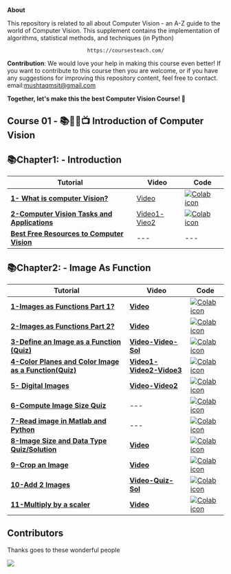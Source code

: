 **About**

This repository is related to all about Computer Vision - an A-Z guide to the world of Computer Vision. This supplement contains the implementation of algorithms, statistical methods, and techniques (in Python) 

                              https://coursesteach.com/
**Contribution**: We would love your help in making this course even better! If you want to contribute to this course then you are welcome, or if you have any suggestions for improving this repository content, feel free to contact.
email:mushtaqmsit@gmail.com

**Together, let's make this the best Computer Vision Course! 🚀**

## Course 01  - **📚🧑‍🎓📺 Introduction of Computer Vision**

## 📚Chapter1: - **Introduction**
| Tutorial | Video | Code |
|---|---|---|
| [**1- What is computer Vision?**](https://medium.com/@Coursesteach/computer-vision-part-1-ff493a713887) | [Video](https://drive.google.com/file/d/1Cb-Cz0dRwNZzAp5f2K5cVNNwBRo3hki4/view) |[![Colab icon](https://img.shields.io/badge/Colab-Open-blue.svg?logo=colab&logoColor=white)](https://github.com/hussain0048/Computer-Vision-/blob/main/Introduction_to_Computer_Vision.ipynb)|
|[**2-Computer Vision Tasks and Applications**](https://medium.com/@Coursesteach/computer-vision-part-2-c0d0619cce0a)|[Video1](https://drive.google.com/file/d/1DCR-0UllT5J0GNHrTlklsHtF1OCskV0V/view)[-Vieo2](https://drive.google.com/file/d/1hDHQfd5h9Jiauk8olHG6Jft0AbOUh36n/view)|[![Colab icon](https://img.shields.io/badge/Colab-Open-blue.svg?logo=colab&logoColor=white)](https://github.com/hussain0048/Computer-Vision-/blob/main/Introduction_to_Computer_Vision.ipynb)|
|[**Best Free Resources to Computer Vision**](https://medium.com/@Coursesteach/best-free-resources-to-computer-vision-f570f69218ef)|---|---|

## 📚Chapter2: - **Image As Function**
| Tutorial | Video| Code |
|---|---|---|
|[**1-Images as Functions Part 1?**](https://medium.com/@Coursesteach/computer-vision-part-3-3fae0bb7d768)|[**Video**](https://drive.google.com/file/d/1c6plHK4Yqg_ch8QiNTtfGuSZSK0mt3lf/view)|[![Colab icon](https://img.shields.io/badge/Colab-Open-blue.svg?logo=colab&logoColor=white)](https://github.com/hussain0048/Computer-Vision-/blob/main/Introduction_to_Computer_Vision.ipynb)|
| [**2-Images as Functions Part 2?**](https://medium.com/@Coursesteach/computer-vision-part-3-3fae0bb7d768) | [**Video**](https://drive.google.com/file/d/1X5RS1-6JfZUmcyDvsP5KF1SR97CFzus2/view) | [![Colab icon](https://img.shields.io/badge/Colab-Open-blue.svg?logo=colab&logoColor=white)](https://github.com/hussain0048/Computer-Vision-/blob/main/Introduction_to_Computer_Vision.ipynb) |
| [**3-Define an Image as a Function (Quiz)**](https://medium.com/@Coursesteach/computer-vision-part-5-b597c6e67be1) |[**Video**](https://drive.google.com/file/d/1FDmF_Gcl3wtvx6NyNuvl6KAiZlp7KD6Y/view)[**-Video-Sol**](https://drive.google.com/file/d/1qiwSHYDHSp15_QhMdKuT2nBdhprLJNag/view) | [![Colab icon](https://img.shields.io/badge/Colab-Open-blue.svg?logo=colab&logoColor=white)](https://github.com/hussain0048/Computer-Vision-/blob/main/Introduction_to_Computer_Vision.ipynb) |
|[**4-Color Planes and Color Image as a Function(Quiz)**](https://medium.com/@Coursesteach/computer-vision-part-6-9731da76bbf5)|[**Video1**](https://drive.google.com/file/d/1351z7lTQfAqx3HEGvAGvtm_FVhaMPzK6/view)[**-Video2**](https://drive.google.com/file/d/1USR6tCVZKK5uN7TkKGduPsH8rVkTCMAY/view)[**-Vidoe3**](https://drive.google.com/file/d/1qiwSHYDHSp15_QhMdKuT2nBdhprLJNag/view)|[![Colab icon](https://img.shields.io/badge/Colab-Open-blue.svg?logo=colab&logoColor=white)](https://github.com/hussain0048/Computer-Vision-/blob/main/Introduction_to_Computer_Vision.ipynb)|
|[**5- Digital Images**](https://medium.com/@Coursesteach/computer-vision-part-7-4e50b0e8b653)|[**Video**](https://drive.google.com/file/d/1bvwInP7sTDxJv6ou7myoIFZLen57tSv_/view)[**-Video2**](https://drive.google.com/file/d/1M70RJybxbFBjNjf-s_u33IEGZwETVzco/view)|[![Colab icon](https://img.shields.io/badge/Colab-Open-blue.svg?logo=colab&logoColor=white)](https://github.com/hussain0048/Computer-Vision-/blob/main/Introduction_to_Computer_Vision.ipynb)|
|[**6-Compute Image Size Quiz**](https://medium.com/@Coursesteach/computer-vision-part-8-6b19ed614360)|---|[![Colab icon](https://img.shields.io/badge/Colab-Open-blue.svg?logo=colab&logoColor=white)](https://github.com/hussain0048/Computer-Vision-/blob/main/Introduction_to_Computer_Vision.ipynb)|
|[**7-Read image in Matlab and Python**](https://medium.com/@Coursesteach/computer-vision-part-9-9f7b396fe462)|---|[![Colab icon](https://img.shields.io/badge/Colab-Open-blue.svg?logo=colab&logoColor=white)](https://github.com/hussain0048/Computer-Vision-/blob/main/Introduction_to_Computer_Vision.ipynb)|
|[**8-Image Size and Data Type Quiz/Solution**](https://medium.com/@Coursesteach/computer-vision-part-10-f08f94c71c95)|[**Video**](https://drive.google.com/file/d/1-zlCSlEvKsBPyuPpUUCio15KdedHG_lj/view)|[![Colab icon](https://img.shields.io/badge/Colab-Open-blue.svg?logo=colab&logoColor=white)](https://github.com/hussain0048/Computer-Vision-/blob/main/Introduction_to_Computer_Vision.ipynb)|
|[**9-Crop an Image**](https://medium.com/@Coursesteach/computer-vision-part-10-f08f94c71c95)|[**Video**](https://drive.google.com/file/d/1y_0Q6HXXHwbJi8bFXSjIRmUTliZ_QETg/view)|[![Colab icon](https://img.shields.io/badge/Colab-Open-blue.svg?logo=colab&logoColor=white)](https://github.com/hussain0048/Computer-Vision-/blob/main/Introduction_to_Computer_Vision.ipynb)|
|[**10-Add 2 Images**](https://medium.com/@Coursesteach/computer-vision-part-12-add-2-images-87e9e05f7dde)|[**Video**](https://drive.google.com/file/d/1Yu5ZkkVHTm5LPErifK0AyqIAZlorljen/view)[**-Quiz**](https://drive.google.com/file/d/1l6VCJK-gU9cQHvGtJKFj6G8x7xrWkMBx/view)[**-Sol**](https://drive.google.com/file/d/1-POxIAvqFL1rg3N8r_zQj2-SZz3Vbm-a/view)|[![Colab icon](https://img.shields.io/badge/Colab-Open-blue.svg?logo=colab&logoColor=white)](https://github.com/hussain0048/Computer-Vision-/blob/main/Introduction_to_Computer_Vision.ipynb)|
|[**11-Multiply by a scaler**](https://medium.com/@Coursesteach/computer-vision-part-13-multiply-by-a-scaler-60627d66c820)|[**Video**](https://drive.google.com/file/d/1QKr5Vw3G1HfjyL3PgD1R6AuY8QU_XhSA/view?pli=1)|[![Colab icon](https://img.shields.io/badge/Colab-Open-blue.svg?logo=colab&logoColor=white)](https://github.com/hussain0048/Computer-Vision-/blob/main/Introduction_to_Computer_Vision.ipynb)|

   
## **Contributors**
Thanks goes to these wonderful people 

<a href="https://github.com/hussain0048/Machine-Learning/graphs/contributors">
  <img src="https://contrib.rocks/image?repo=hussain0048/Machine-Learning" />
</a>






